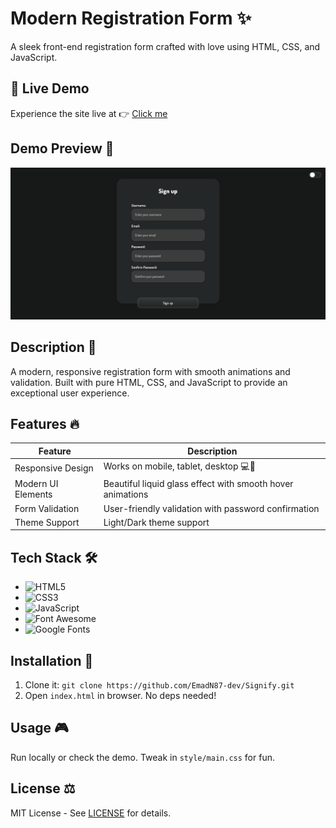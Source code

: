 # Modern Registration Form ✨

A sleek front-end registration form crafted with love using HTML, CSS, and JavaScript.  

## 🚀 Live Demo

Experience the site live at 👉 [Click me](https://signify-emadn87-dev.netlify.app)

## Demo Preview 📸  
![Form Preview](/Assets/Images/screenshot.png)  

## Description 📝  
A modern, responsive registration form with smooth animations and validation. Built with pure HTML, CSS, and JavaScript to provide an exceptional user experience.

## Features 🔥  

| Feature | Description |  
|---------|-------------|  
| Responsive Design | Works on mobile, tablet, desktop 💻📱 |  
| Modern UI Elements | Beautiful liquid glass effect with smooth hover animations |  
| Form Validation | User-friendly validation with password confirmation |  
| Theme Support | Light/Dark theme support |  

## Tech Stack 🛠️  
- ![HTML5](https://img.shields.io/badge/HTML5-E34F26?style=flat&logo=html5&logoColor=white)
- ![CSS3](https://img.shields.io/badge/CSS3-1572B6?style=flat&logo=css3&logoColor=white)
- ![JavaScript](https://img.shields.io/badge/JavaScript-F7DF1E?style=flat&logo=javascript&logoColor=black)
- ![Font Awesome](https://img.shields.io/badge/Font_Awesome-528DD7?style=flat&logo=fontawesome&logoColor=white)
- ![Google Fonts](https://img.shields.io/badge/Google_Fonts-4285F4?style=flat&logo=googlefonts&logoColor=white)

## Installation 🚀  
1. Clone it: `git clone https://github.com/EmadN87-dev/Signify.git`  
2. Open `index.html` in browser. No deps needed!  

## Usage 🎮  
Run locally or check the demo. Tweak in `style/main.css` for fun.  

## License ⚖️  
MIT License - See [LICENSE](LICENSE) for details.
